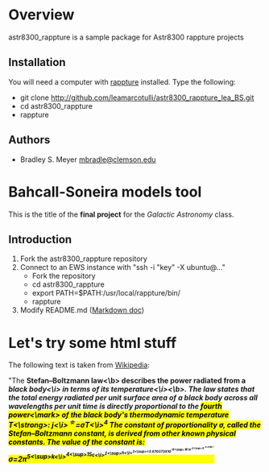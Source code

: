 Overview
========

astr8300_rappture is a sample package for Astr8300 rappture projects

Installation
------------

You will need a computer with [rappture](https://nanohub.org/infrastructure/rappture/) installed.  Type the following:

* git clone http://github.com/leamarcotulli/astr8300_rappture_lea_BS.git
* cd astr8300_rappture
* rappture

Authors
-------

- Bradley S. Meyer <mbradle@clemson.edu>



Bahcall-Soneira models tool
===========================
This is the title of the **final project** for the *Galactic Astronomy* class.

Introduction
------------

1. Fork the astr8300_rappture repository
2. Connect to an EWS instance with "ssh -i "key" -X ubuntu@..."
   * Fork the repository
   * cd astr8300_rappture
   * export PATH=$PATH:/usr/local/rappture/bin/
   * rappture
3. Modify README.md ([Markdown doc](https://guides.github.com/features/mastering-markdown/))

Let's try some html stuff
=========================
The following text is taken from [Wikipedia](https://en.wikipedia.org/wiki/Stefan%E2%80%93Boltzmann_law):

"The <b>Stefan–Boltzmann law<\b> describes the power radiated from a <i>black body<\i> in terms of its <b><i>temperature<\i><\b>. The law states that <strong>the total energy radiated per unit surface area of a black body across all wavelengths per unit time is directly proportional to the <mark>fourth power<\mark> of the black body's thermodynamic temperature T<\strong>:
  <i>j<\i><sup> &star;</sup>=&sigma;<i>T<\i><sup>4</sup>
 The constant of proportionality σ, called the Stefan–Boltzmann constant, is derived from other known physical constants. The value of the constant is:
  &sigma;=2&pi;<sup>5<\sup><i>k<\i><sup>4<\sup><over>15<i>c<\i><sup>2<\sup><i>h<\i><sup>3<\sup>=5.670373X10<sup>-8<\sup> W m<sup>-2<\sup> K<sup>-4<\sup>"
  
 
